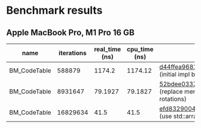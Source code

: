 # Benchmark results

## Apple MacBook Pro, M1 Pro 16 GB

| name | iterations | real_time (ns) | cpu_time (ns) | comment |
| -    |       -    | -         |         -|        -|
| BM_CodeTable | 588879 | 1174.2 | 1174.12 | [d44ffea96815292b517603334895e58c2cd9ea62](https://github.com/garymm/starflate/tree/d44ffea96815292b517603334895e58c2cd9ea62) (initial impl based on [dahuffman](https://github.com/soxofaan/dahuffman/)) |
| BM_CodeTable | 8931647 |79.1927 | 79.1827 | [52bdee03371059ab181b2af63bbe729598c62928](https://github.com/garymm/starflate/tree/52bdee03371059ab181b2af63bbe729598c62928) (replace merging priority queues with in-place rotations)
| BM_CodeTable | 16829634 |41.5 | 41.5 | [efd83290046d9f7118b7d7563b99c33a604a9626](https://github.com/garymm/starflate/tree/efd83290046d9f7118b7d7563b99c33a604a9626) (use std::array, avoid heap allocation altogether)
